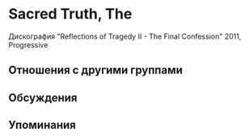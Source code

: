 # Sacred Truth, The

Дискография
"Reflections of Tragedy II - The Final Confession" 2011, Progressive

## Отношения с другими группами


## Обсуждения


## Упоминания

